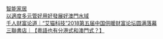   
[智能家居](http://www.dianyue.me/archives/652/hkappxvq35635qhm/)  
[以適度多元管好用好發展好澳門水域](http://www.dianyue.me/archives/337/tgt4z2p82pydxpt4/)  
[千人财富论道｜“艾猫科技”2018第五届中国供暖财富论坛圆满落幕](http://www.dianyue.me/archives/900/4afd3c79ycui55zm/)  
[三聯書店｜【粵語也有分港式和澳門式？】](http://www.dianyue.me/archives/315/ggth8k7jo6oestht/)